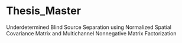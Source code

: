 # Thesis_Master
Underdetermined Blind Source Separation using Normalized Spatial Covariance Matrix and Multichannel Nonnegative Matrix Factorization
